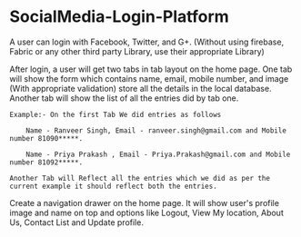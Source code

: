 # SocialMedia-Login-Platform

A user can login with Facebook, Twitter, and G+. (Without using firebase, Fabric or any other third party Library, use their appropriate Library)

After login, a user will get two tabs in tab layout on the home page. One tab will show the form which contains name, email, mobile number, and image (With appropriate validation) store all the details in the local database. Another tab will show the list of all the entries did by tab one.

    Example:- On the first Tab We did entries as follows 

        Name - Ranveer Singh, Email - ranveer.singh@gmail.com and Mobile number 81090*****.

        Name - Priya Prakash , Email - Priya.Prakash@gmail.com and Mobile number 81092*****.

    Another Tab will Reflect all the entries which we did as per the current example it should reflect both the entries. 

Create a navigation drawer on the home page. It will show user's profile image and name on top and options like Logout, View My location, About Us, Contact List and Update profile.
